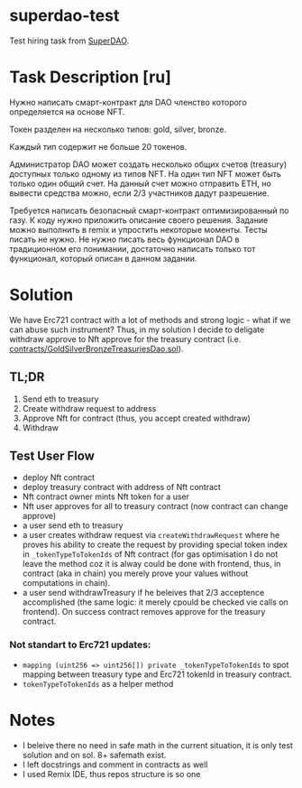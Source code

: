 # superdao-test
Test hiring task from [SuperDAO](https://www.notion.so/superdao/Jobs-at-Superdao-d8b6b7599cc243a9b27f8b63e0c8e2bb).

# Task Description [ru]
Нужно написать смарт-контракт для DAO членство которого определяется на основе NFT. 

Токен разделен на несколько типов: gold, silver, bronze. 

Каждый тип содержит не больше 20 токенов.

Администратор DAO может создать несколько общих счетов (treasury) доступных только одному из типов NFT. 
На один тип NFT может быть только один общий счет. 
На данный счет можно отправить ETH, но вывести средства можно, если 2/3 участников дадут разрешение.

Требуется написать безопасный смарт-контракт оптимизированный по газу. 
К коду нужно приложить описание своего решения.
Задание можно выполнить в remix и упростить некоторые моменты. 
Тесты писать не нужно.
Не нужно писать весь функционал DAO в традиционном его понимании, достаточно написать только тот функционал, который описан в данном задании.

# Solution
We have Erc721 contract with a lot of methods and strong logic - what if we can abuse such instrument?
Thus, in my solution I decide to deligate withdraw approve to Nft approve for the treasury contract 
(i.e. [contracts/GoldSilverBronzeTreasuriesDao.sol](contracts/GoldSilverBronzeTreasuriesDao.sol)).

## TL;DR
1. Send eth to treasury
2. Create withdraw request to address
3. Approve Nft for contract (thus, you accept created  withdraw)
4. Withdraw

## Test User Flow
- deploy Nft contract
- deploy treasury contract with address of Nft contract
- Nft contract owner mints Nft token for a user
- Nft user approves for all to treasury contract (now contract can change approve)
- a user send eth to treasury
- a user creates withdraw request via `createWithdrawRequest` where he proves his ability to create the request by providing special token index
in `_tokenTypeToTokenIds` of Nft contract (for gas optimisation I do not leave the method coz it is alway could be done with frontend, thus, in contract (aka in chain) you merely prove your values without computations in chain).
- a user send withdrawTreasury if he beleives that 2/3 acceptence accomplished (the same logic: it merely cpould be checked vie calls on frontend). On success contract removes approve for the treasury contract.


### Not standart to Erc721 updates:
- `mapping (uint256 => uint256[]) private _tokenTypeToTokenIds` to spot mapping between treasury type and Erc721 tokenId in treasury contract.
- `tokenTypeToTokenIds` as a helper method

# Notes
- I beleive there no need in safe math in the current situation, it is only test solution and on sol. 8+ safemath exist.
- I left docstrings and comment in contracts as well
- I used Remix IDE, thus repos structure is so one

